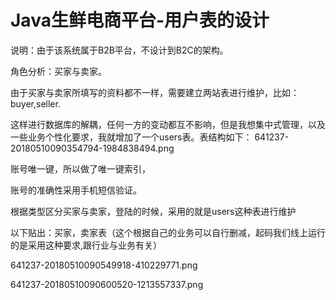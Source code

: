 # Java生鲜电商平台-用户表的设计
说明：由于该系统属于B2B平台，不设计到B2C的架构。

角色分析：买家与卖家。

由于买家与卖家所填写的资料都不一样，需要建立两站表进行维护，比如：buyer,seller.

这样进行数据库的解耦，任何一方的变动都互不影响，但是我想集中式管理，以及一些业务个性化要求，我就增加了一个users表。表结构如下：
641237-20180510090354794-1984838494.png

账号唯一键，所以做了唯一键索引，

账号的准确性采用手机短信验证。

根据类型区分买家与卖家，登陆的时候，采用的就是users这种表进行维护

以下贴出：买家，卖家表（这个根据自己的业务可以自行删减，起码我们线上运行的是采用这种要求,跟行业与业务有关）

641237-20180510090549918-410229771.png

641237-20180510090600520-1213557337.png
